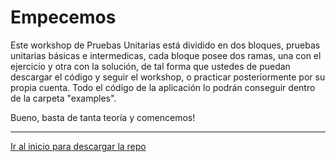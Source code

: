 # Empecemos

Este workshop de Pruebas Unitarias está dividido en dos bloques, pruebas unitarias básicas e intermedicas, cada bloque posee dos ramas, una con el ejercicio y otra con la solución, de tal forma que ustedes de puedan descargar el código y seguir el workshop, o practicar posteriormente por su propia cuenta. Todo el código de la aplicación lo podrán conseguir dentro de la carpeta "examples".

Bueno, basta de tanta teoría y comencemos!

---

[Ir al inicio para descargar la repo](https://github.com/jreategui07/workshop-unit-testing-angular)

